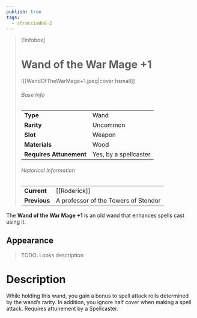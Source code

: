 ```yaml
---
publish: true
tags:
  - stracciadnd-2
---
```

> [!infobox]  
> # Wand of the War Mage +1
> ![[WandOfTheWarMage+1.jpeg|cover hsmall]]
> ###### Base Info
> | | |
> |---|---|
> | **Type** | Wand |
> | **Rarity** |Uncommon |
> | **Slot** | Weapon |
> | **Materials** | Wood |
> | **Requires Attunement** | Yes, by a spellcaster |
> ###### Historical Information
> | | |
> |---|---|
> | **Current** | [[Roderick]] |
> | **Previous** | A professor of the Towers of Stendor |

The **Wand of the War Mage +1** is an old wand that enhances spells cast using it.
## Appearance
>TODO: Looks description
# Description
While holding this wand, you gain a bonus to spell attack rolls determined by the wand’s rarity. In addition, you ignore half cover when making a spell attack. Requires attunement by a Spellcaster.